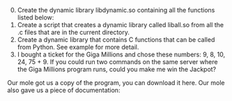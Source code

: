 0. Create the dynamic library libdynamic.so containing all the functions listed below:
1. Create a script that creates a dynamic library called liball.so from all the .c files that are in the current directory.
2. Create a dynamic library that contains C functions that can be called from Python. See example for more detail.
3. I bought a ticket for the Giga Millions and chose these numbers: 9, 8, 10, 24, 75 + 9. If you could run two commands on the same server where the Giga Millions program runs, could you make me win the Jackpot?

Our mole got us a copy of the program, you can download it here. Our mole also gave us a piece of documentation:
